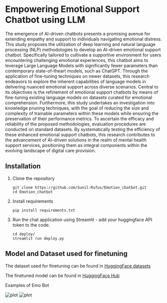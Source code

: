 # Empowering Emotional Support Chatbot using LLM
The emergence of AI-driven chatbots presents a promising avenue for extending empathy
and support to individuals navigating emotional distress. This study proposes the utilization
of deep learning and natural language processing (NLP) methodologies to develop an
AI-driven emotional support chatbot. Specifically tailored to cultivate a supportive environment
for users encountering challenging emotional experiences, this chatbot aims to leverage
Large Language Models with significantly fewer parameters than contemporary state-of-theart
models, such as ChatGPT. Through the application of fine-tuning techniques on newer
datasets, this research endeavors to explore the inherent capabilities of language models in
delivering nuanced emotional support across diverse scenarios. Central to its objectives is the
refinement of emotional support chatbots by means of fine-tuning existing language models
on datasets curated for emotional comprehension. Furthermore, this study undertakes an
investigation into knowledge pruning techniques, with the goal of reducing the size and complexity
of trainable parameters within these models while ensuring the preservation of their
performance metrics. To ascertain the efficacy and reliability of the proposed methodologies,
evaluation procedures are conducted on standard datasets. By systematically testing
the efficiency of these enhanced emotional support chatbots, this research contributes to the
advancement of AI-driven solutions in the realm of mental health support services, positioning
them as integral components within the evolving landscape of digital care provision.

## Installation

1. Clone the repository
   ```
   git clone https://github.com/Sunil-Rufus/Emotion_chatbot.git
   cd Emotion_chatbot
   ```
2. Install requirements
   ```
   pip install requirements.txt
   ```

3. Run the chat application using Streamlit - add your huggingface API token to the code.
   ```
   cd deploy/
   streamlit run deploy.py
   ```
   
## Model and Dataset used for finetuning

The dataset used for finetuning can be found in [HuggingFace datasets](https://huggingface.co/datasets/sunilrufus/Extes_filtered1)

The finetuned model can be found in [HuggingFace Hub](https://huggingface.co/sunilrufus/Emotion_support_chatbot)

     
Examples of Emo Bot

![plot](instruct-mistral/images/image1.jpg)
![plot](instruct-mistral/images/image2.jpg)

